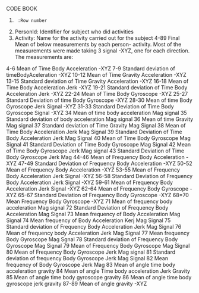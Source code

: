 CODE BOOK
1. 		:Row number
2. PersonId: 	Identifier for subject who did activities
3. Activity:	Name for the activity carried out for the subject
4-89		Final Mean of below measurements by each person- activity. Most of the measurements were made taking 3 signal -XYZ, one for each direction. The measurements are:

4-6 	Mean of Time Body Acceleration -XYZ
7-9 	Standard deviation of timeBodyAceleration -XYZ
10-12	Mean of Time Gravity Acceleration -XYZ
13-15	Standard deviation of Time Gravity Acceleration -XYZ
16-18	Mean of Time Body Acceleration Jerk -XYZ
19-21 	Standard deviation of Time Body Acceleration Jerk -XYZ
22-24	Mean of Time Body Gyroscope -XYZ
25-27 	Standard Deviation of time Body Gyroscope -XYZ
28-30	Mean of time Body Gyroscope Jerk Signal -XYZ
31-33	Standard Deviation of Time Body Gyroscope Signal -XYZ
34	Mean of time body acceleration Mag signal
35 	Standard deviation of body acceleration Mag signal
36 	Mean of time Gravity Mag signal
37	Standard deviation of Time Gravity Mag Signal
38	Mean of Time Body Acceleration Jerk Mag Signal
39	Standard Deviation of Time Body Acceleration Jerk Mag Signal
40	Mean of Time Body Gyroscope Mag Signal
41	Standard Deviation of Time Body Gyroscope Mag Signal
42	Mean of Time Body Gyroscope Jerk Mag signal
43	Standard Deviation of Time Body Gyroscope Jerk Mag
44-46	Mean of Frequency Body Acceleration -XYZ
47-49	Standard Deviation of Frequency Body Acceleration -XYZ
50-52	Mean of Frequency Body Acceleration -XYZ
53-55	Mean of Frequency Body Acceleration Jerk Signal -XYZ
56-58	Standard Deviation of Frequency Body Acceleration Jerk Signal -XYZ
59-61	Mean of Frequency Body Acceleration Jerk Signal -XYZ
62-64	Mean of Frequency Body Gyroscope -XYZ
65-67	Standard Deviation of Frequency Body Gyroscope -XYZ
68=70	Mean Frequency Body Gyroscope -XYZ
71	Mean of frequency body acceleration Mag signal
72	Standard Deviation of Frequency Body Acceleration Mag Signal
73	Mean frequency of Body Acceleration Mag Signal
74 	Mean frequency of Body Acceleration Kerj Mag Signal
75	Standard deviation of Frequency Body Acceleration Jerk Mag Signal
76 	Mean of frequency body Acceleration Jerk Mag Signal
77	Mean frequency Body Gyroscope Mag Sgnal
78	Standard deviation of Frequency Body Gyroscope Mag Signal
79	Mean of Frequency Body Gyroscope Mag Signal
80	Mean of Frequency Body Gyroscope Jerk Mag signal
81	Standard deviation of frequency Body Gyroscope Jerk Mag Signal
82	Mean frequency of Body Gyroscope Jerk Mag
83	Mean of angle time body acceleration gravity 
84	Mean of angle Time body acceleration Jerk Gravity
85	Mean of angle time body gyroscope gravity
86	Mean of angle time body gyroscope jerk gravity
87-89	Mean of angle gravity -XYZ
 
